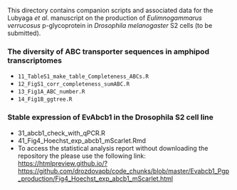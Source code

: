 This directory contains companion scripts and associated data for the Lubyaga *et al*. manuscript on the production of *Eulimnogammarus verrucosus* p-glycoprotein in *Drosophila melanogaster* S2 cells (to be submitted).



### The diversity of ABC transporter sequences in amphipod transcriptomes
  * `11_TableS1_make_table_Completeness_ABCs.R`
  * `12_FigS1_corr_completeness_sumABC.R`
  * `13_Fig1A_ABC_number.R`
  * `14_Fig1B_ggtree.R`


### Stable expression of EvAbcb1 in the Drosophila S2 cell line
  * 31_abcb1_check_with_qPCR.R
  * 41_Fig4_Hoechst_exp_abcb1_mScarlet.Rmd
  * To access the statistical analysis report without downloading the repository the please use the following link:
  https://htmlpreview.github.io/?https://github.com/drozdovapb/code_chunks/blob/master/Evabcb1_Pgp_production/Fig4_Hoechst_exp_abcb1_mScarlet.html